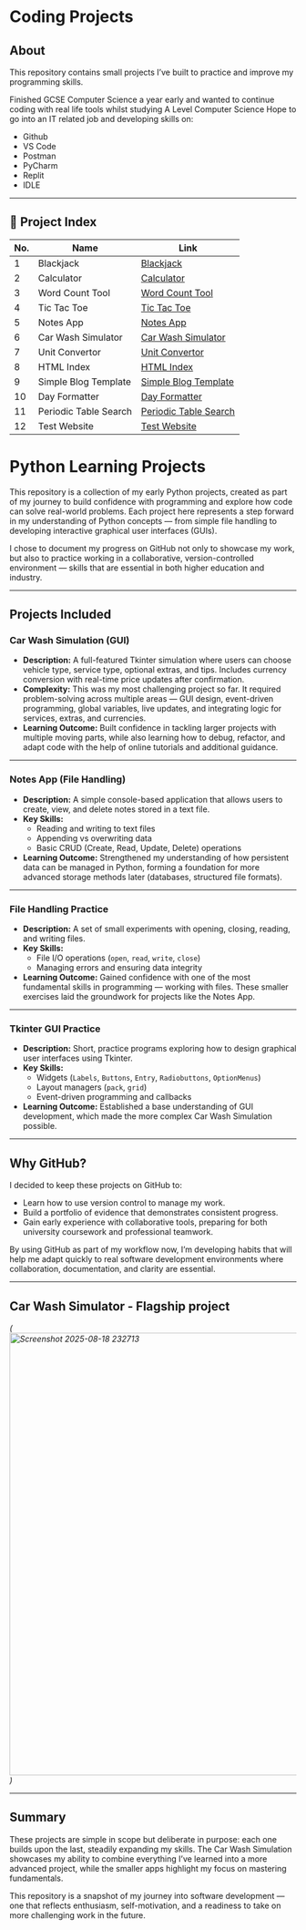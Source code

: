 # Coding Projects

## About

This repository contains small projects I’ve built to practice and improve my programming skills.

Finished GCSE Computer Science a year early and wanted to continue coding with real life tools whilst studying A Level Computer Science 
Hope to go into an IT related job and developing skills on:

- Github
- VS Code
- Postman
- PyCharm
- Replit
- IDLE
  
---

## 📂 Project Index

| No. | Name       | Link                                                                 |
|-----|------------|----------------------------------------------------------------------|
| 1   | Blackjack  | [Blackjack](https://github.com/aryan-p5tel/Simple-Python-Mini-Projects/tree/main/Blackjack) |
| 2   | Calculator | [Calculator](https://github.com/aryan-p5tel/Simple-Python-Mini-Projects/tree/main/Calculator) |
| 3   | Word Count Tool | [Word Count Tool](https://github.com/aryan-p5tel/Simple-Python-Mini-Projects/tree/main/Word%20Count%20Tool) |
| 4   | Tic Tac Toe | [Tic Tac Toe](https://github.com/aryan-p5tel/Simple-Python-Mini-Projects/tree/main/Tic%20Tac%20Toe) |
| 5   | Notes App | [Notes App](https://github.com/aryan-p5tel/Simple-Python-Mini-Projects/tree/main/Notes%20App) |
| 6   | Car Wash Simulator | [Car Wash Simulator](https://github.com/aryan-p5tel/Simple-Python-Mini-Projects/tree/main/Car%20Wash%20Price%20Simulation) |
| 7   | Unit Convertor | [Unit Convertor](https://github.com/aryan-p5tel/Coding-Projects/tree/main/Unit%20Convertor) |
| 8   | HTML Index | [HTML Index](https://github.com/aryan-p5tel/Coding-Projects/tree/main/HTML%20Index) |
| 9   | Simple Blog Template | [Simple Blog Template](https://github.com/aryan-p5tel/Coding-Projects/tree/main/Simple%20Blog%20Template) |
| 10  | Day Formatter | [Day Formatter](https://github.com/aryan-p5tel/Coding-Projects/tree/main/Day%20Formatter) |
| 11 | Periodic Table Search | [Periodic Table Search](https://github.com/aryan-p5tel/Coding-Projects/tree/main/Periodic%20Table%20Search) |
| 12 | Test Website| [Test Website](https://github.com/aryan-p5tel/Coding-Projects/tree/main/Test%20Website) |
# Python Learning Projects  

This repository is a collection of my early Python projects, created as part of my journey to build confidence with programming and explore how code can solve real-world problems. Each project here represents a step forward in my understanding of Python concepts — from simple file handling to developing interactive graphical user interfaces (GUIs).  

I chose to document my progress on GitHub not only to showcase my work, but also to practice working in a collaborative, version-controlled environment — skills that are essential in both higher education and industry.  

---

##  Projects Included  

###  Car Wash Simulation (GUI)  
- **Description:** A full-featured Tkinter simulation where users can choose vehicle type, service type, optional extras, and tips. Includes currency conversion with real-time price updates after confirmation.  
- **Complexity:** This was my most challenging project so far. It required problem-solving across multiple areas — GUI design, event-driven programming, global variables, live updates, and integrating logic for services, extras, and currencies.  
- **Learning Outcome:** Built confidence in tackling larger projects with multiple moving parts, while also learning how to debug, refactor, and adapt code with the help of online tutorials and additional guidance.  

---

###  Notes App (File Handling)  
- **Description:** A simple console-based application that allows users to create, view, and delete notes stored in a text file.  
- **Key Skills:**  
  - Reading and writing to text files  
  - Appending vs overwriting data  
  - Basic CRUD (Create, Read, Update, Delete) operations  
- **Learning Outcome:** Strengthened my understanding of how persistent data can be managed in Python, forming a foundation for more advanced storage methods later (databases, structured file formats).  

---

###  File Handling Practice  
- **Description:** A set of small experiments with opening, closing, reading, and writing files.  
- **Key Skills:**  
  - File I/O operations (`open`, `read`, `write`, `close`)  
  - Managing errors and ensuring data integrity  
- **Learning Outcome:** Gained confidence with one of the most fundamental skills in programming — working with files. These smaller exercises laid the groundwork for projects like the Notes App.  

---

###  Tkinter GUI Practice  
- **Description:** Short, practice programs exploring how to design graphical user interfaces using Tkinter.  
- **Key Skills:**  
  - Widgets (`Labels`, `Buttons`, `Entry`, `Radiobuttons`, `OptionMenus`)  
  - Layout managers (`pack`, `grid`)  
  - Event-driven programming and callbacks  
- **Learning Outcome:** Established a base understanding of GUI development, which made the more complex Car Wash Simulation possible.  

---

##  Why GitHub?  
I decided to keep these projects on GitHub to:  
- Learn how to use version control to manage my work.  
- Build a portfolio of evidence that demonstrates consistent progress.  
- Gain early experience with collaborative tools, preparing for both university coursework and professional teamwork.  

By using GitHub as part of my workflow now, I’m developing habits that will help me adapt quickly to real software development environments where collaboration, documentation, and clarity are essential.  

---

##  Car Wash Simulator - Flagship project 
*(<img width="742" height="777" alt="Screenshot 2025-08-18 232713" src="https://github.com/user-attachments/assets/3ba9b135-6625-4b6c-ae7d-092a4c8da5ac" />
)*  

---

##  Summary  
These projects are simple in scope but deliberate in purpose: each one builds upon the last, steadily expanding my skills. The Car Wash Simulation showcases my ability to combine everything I’ve learned into a more advanced project, while the smaller apps highlight my focus on mastering fundamentals.  

This repository is a snapshot of my journey into software development — one that reflects enthusiasm, self-motivation, and a readiness to take on more challenging work in the future.  







